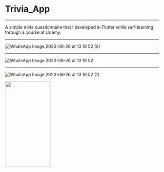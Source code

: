# Trivia_App
-----------------------------------------------
A simple trivia questionnaire that I developed in Flutter while self-learning through a course at Udemy.

-----------------------------------------------

![WhatsApp Image 2023-09-26 at 13 19 52 (2)](https://github.com/EdT94/Trivia_App/assets/81565589/938ffec9-76b9-4198-b06f-db68acc607b0)

-----------------------------------------------

![WhatsApp Image 2023-09-26 at 13 19 52](https://github.com/EdT94/Trivia_App/assets/81565589/2dc87688-e04e-4548-88f7-6581a159de34)

-----------------------------------------------
![WhatsApp Image 2023-09-26 at 13 19 52 (1)](https://github.com/EdT94/Trivia_App/assets/81565589/17f10026-7f46-4d3a-b6a6-4b4320b89853)

<img src="https://github.com/EdT94/Trivia_App/assets/81565589/938ffec9-76b9-4198-b06f-db68acc607b0.png" width="150" height="280">
